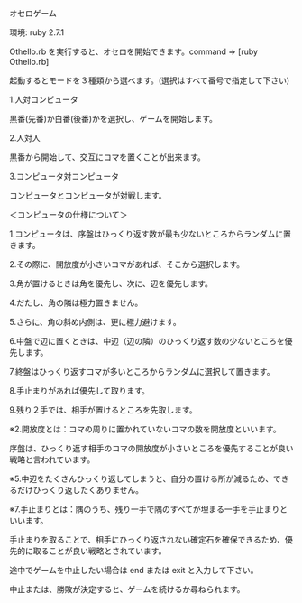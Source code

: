 オセロゲーム

環境: ruby 2.7.1


Othello.rb を実行すると、オセロを開始できます。command => [ruby Othello.rb]

起動するとモードを３種類から選べます。(選択はすべて番号で指定して下さい)

1.人対コンピュータ

  黒番(先番)か白番(後番)かを選択し、ゲームを開始します。

2.人対人

  黒番から開始して、交互にコマを置くことが出来ます。

3.コンピュータ対コンピュータ

  コンピュータとコンピュータが対戦します。


＜コンピュータの仕様について＞

1.コンピュータは、序盤はひっくり返す数が最も少ないところからランダムに置きます。

2.その際に、開放度が小さいコマがあれば、そこから選択します。

3.角が置けるときは角を優先し、次に、辺を優先します。

4.だたし、角の隣は極力置きません。

5.さらに、角の斜め内側は、更に極力避けます。

6.中盤で辺に置くときは、中辺（辺の隣）のひっくり返す数の少ないところを優先します。

7.終盤はひっくり返すコマが多いところからランダムに選択して置きます。

8.手止まりがあれば優先して取ります。

9.残り２手では、相手が置けるところを先取します。



※2.開放度とは：コマの周りに置かれていないコマの数を開放度といいます。

序盤は、ひっくり返す相手のコマの開放度が小さいところを優先することが良い戦略と言われています。

※5.中辺をたくさんひっくり返してしまうと、自分の置ける所が減るため、できるだけひっくり返したくありません。

※7.手止まりとは：隅のうち、残り一手で隅のすべてが埋まる一手を手止まりといいます。

手止まりを取ることで、相手にひっくり返されない確定石を確保できるため、優先的に取ることが良い戦略とされています。


途中でゲームを中止したい場合は end または exit と入力して下さい。

中止または、勝敗が決定すると、ゲームを続けるか尋ねられます。
